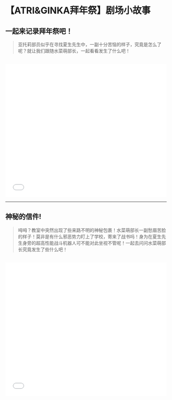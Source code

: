 # 【ATRI&GINKA拜年祭】剧场小故事

## **一起来记录拜年祭吧！**


> 亚托莉部员似乎在寻找夏生先生中，一副十分苦恼的样子，究竟是怎么了呢？就让我们跟随水菜萌部长，一起看看发生了什么吧！

<br>

<iframe loading="lazy" width="100%" height="415"src="//player.bilibili.com/player.html?isOutside=true&aid=113621145229540&bvid=BV13rqcYsEZi&cid=25728062937&p=1&autoplay=0" scrolling="no" border="0" frameborder="no" framespacing="0" allowfullscreen="true"></iframe loading="lazy">


<br>

---

## **神秘的信件!**

> 呣呣？教室中突然出现了些来路不明的神秘包裹！水菜萌部长一副愁眉苦脸的样子！莫非是有什么邪恶势力盯上了学校，寄来了战书吗！身为在夏生先生身旁的超高性能战斗机器人可不能对此坐视不管呢！一起去问问水菜萌部长究竟发生了些什么吧！

<br>

<iframe loading="lazy" width="100%" height="415"src="//player.bilibili.com/player.html?isOutside=true&aid=113643777760927&bvid=BV1e2qzYvEGM&cid=27316519391&p=1&autoplay=0" scrolling="no" border="0" frameborder="no" framespacing="0" allowfullscreen="true"></iframe loading="lazy">
